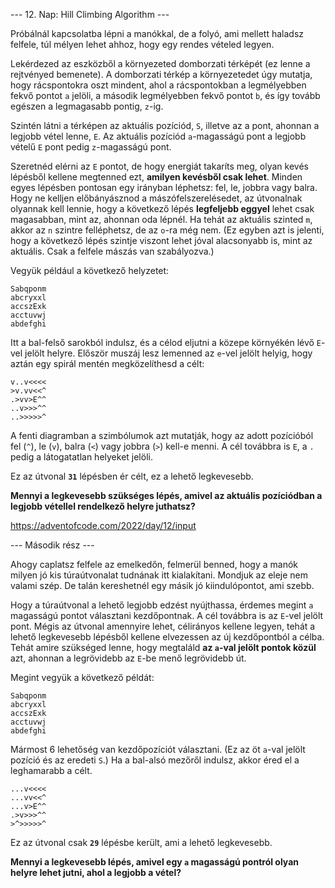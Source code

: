 --- 12. Nap: Hill Climbing Algorithm ---

Próbálnál kapcsolatba lépni a manókkal, de a folyó, ami mellett haladsz felfele, túl mélyen lehet ahhoz, hogy egy rendes vételed legyen. 

Lekérdezed az eszközből a környezeted domborzati térképét (ez lenne a rejtvényed bemenete). A domborzati térkép a környezetedet úgy mutatja, hogy rácspontokra oszt mindent, ahol a rácspontokban a legmélyebben fekvő pontot ``a`` jelöli, a második legmélyebben fekvő pontot ``b``, és így tovább egészen a legmagasabb pontig, ``z``-ig. 

Szintén látni a térképen az aktuális pozíciód, ``S``, illetve az a pont, ahonnan a legjobb vétel lenne, ``E``. Az aktuális pozíciód ``a``-magasságú pont a legjobb vételű ``E`` pont pedig ``z``-magasságú pont. 

Szeretnéd elérni az ``E`` pontot, de hogy energiát takaríts meg, olyan kevés lépésből kellene megtenned ezt, **amilyen kevésből csak lehet**. Minden egyes lépésben pontosan egy irányban léphetsz: fel, le, jobbra vagy balra. Hogy ne kelljen előbányásznod a mászófelszerelésedet, az útvonalnak olyannak kell lennie, hogy a következő lépés **legfeljebb eggyel** lehet csak magasabban, mint az, ahonnan oda lépnél. Ha tehát az aktuális szinted ``m``, akkor az ``n`` szintre felléphetsz, de az ``o``-ra még nem. (Ez egyben azt is jelenti, hogy a következő lépés szintje viszont lehet jóval alacsonyabb is, mint az aktuális. Csak a felfele mászás van szabályozva.)

Vegyük például a következő helyzetet:
```
Sabqponm
abcryxxl
accszExk
acctuvwj
abdefghi
```
Itt a bal-felső sarokból indulsz, és a célod eljutni a közepe környékén lévő ``E``-vel jelölt helyre. Először muszáj lesz lemenned az ``e``-vel jelölt helyig, hogy aztán egy spirál mentén megközelíthesd a célt:
```
v..v<<<<
>v.vv<<^
.>vv>E^^
..v>>>^^
..>>>>>^
```
A fenti diagramban a szimbólumok azt mutatják, hogy az adott pozícióból fel (``^``), le (``v``), balra (``<``) vagy jobbra (``>``) kell-e menni. A cél továbbra is ``E``, a ``.`` pedig a látogatatlan helyeket jelöli. 

Ez az útvonal **``31``** lépésben ér célt, ez a lehető legkevesebb. 

**Mennyi a legkevesebb szükséges lépés, amivel az aktuális pozíciódban a legjobb vétellel rendelkező helyre juthatsz?**

https://adventofcode.com/2022/day/12/input

--- Második rész ---

Ahogy caplatsz felfele az emelkedőn, felmerül benned, hogy a manók milyen jó kis túraútvonalat tudnának itt kialakítani. Mondjuk az eleje nem valami szép. De talán kereshetnél egy másik jó kiindulópontot, ami szebb. 

Hogy a túraútvonal a lehető legjobb edzést nyújthassa, érdemes megint ``a`` magasságú pontot választani kezdőpontnak. A cél továbbra is az ``E``-vel jelölt pont. Mégis az útvonal amennyire lehet, célirányos kellene legyen, tehát a lehető legkevesebb lépésből kellene elvezessen az új kezdőpontból a célba. Tehát amire szükséged lenne, hogy megtaláld **az ``a``-val jelölt pontok közül** azt, ahonnan a legrövidebb az ``E``-be menő legrövidebb út. 

Megint vegyük a következő példát:

```
Sabqponm
abcryxxl
accszExk
acctuvwj
abdefghi
```

Mármost 6 lehetőség van kezdőpozíciót választani. (Ez az öt ``a``-val jelölt pozíció és az eredeti ``S``.) Ha a bal-alsó mezőről indulsz, akkor éred el a leghamarabb a célt.

```
...v<<<<
...vv<<^
...v>E^^
.>v>>>^^
>^>>>>>^
```
Ez az útvonal csak **``29``** lépésbe került, ami a lehető legkevesebb. 

**Mennyi a legkevesebb lépés, amivel egy ``a`` magasságú pontról olyan helyre lehet jutni, ahol a legjobb a vétel?**
